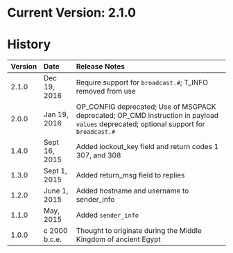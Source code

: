 Current Version: 2.1.0
======================

History
=======

| Version | Date | Release Notes |
|:--------|:-----|:--------------|
| 2.1.0   | Dec 19, 2016 | Require support for `broadcast.#`; T_INFO removed from use |
| 2.0.0   | Jan 19, 2016 | OP_CONFIG deprecated; Use of MSGPACK deprecated; OP_CMD instruction in payload `values` deprecated; optional support for `broadcast.#` |
| 1.4.0   | Sept 16, 2015 | Added lockout_key field and return codes 1 307, and 308 |
| 1.3.0   | Sept 1, 2015 | Added return_msg field to replies |
| 1.2.0   | June 1, 2015 | Added hostname and username to sender_info |
| 1.1.0   | May, 2015 | Added `sender_info` |
| 1.0.0   | c 2000 b.c.e. | Thought to originate during the Middle Kingdom of ancient Egypt |